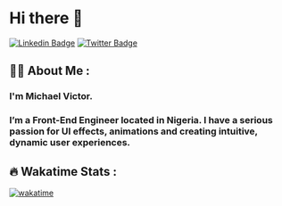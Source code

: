 # Hi there 👋

[![Linkedin Badge](https://img.shields.io/badge/-micahaelvictor-blue?style=for-the-badge&logo=Linkedin&logoColor=white&link=https://www.linkedin.com/in/michael-victor-57615925a/)](https://www.linkedin.com/in/michael-victor-57615925a/) [![Twitter Badge](https://img.shields.io/badge/-YourmixJNR-1ca0f1?style=for-the-badge&logo=twitter&logoColor=white&link=https://twitter.com/YourmixJNR)](https://twitter.com/YourmixJNR)

## :man_technologist: About Me :

### I'm Michael Victor.

### I’m a Front-End Engineer located in Nigeria. I have a serious passion for UI effects, animations and creating intuitive, dynamic user experiences.

## :fire: Wakatime Stats :

[![wakatime](https://wakatime.com/badge/user/68a7e582-ae3d-4996-b4d8-f6769baec513.svg)](https://wakatime.com/@68a7e582-ae3d-4996-b4d8-f6769baec513)
